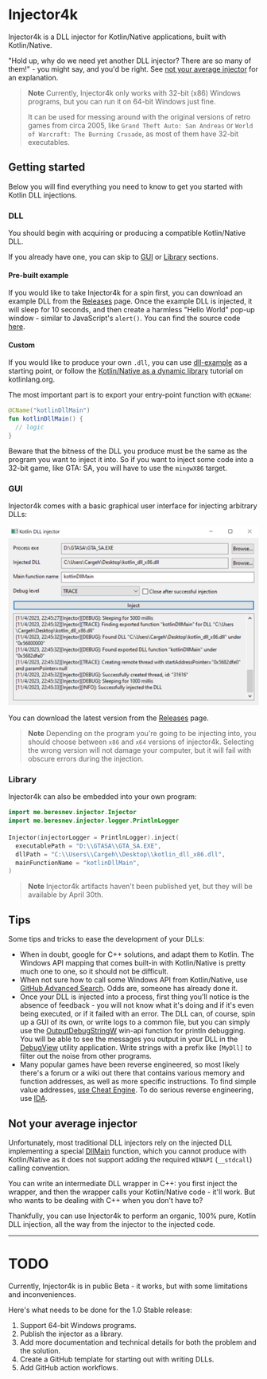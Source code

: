 # Injector4k

Injector4k is a DLL injector for Kotlin/Native applications, built with Kotlin/Native.

"Hold up, why do we need yet another DLL injector? There are so many of them!" - you might say, and you'd be right.
See [not your average injector](#not-your-average-injector) for an explanation.

> **Note**
> Currently, Injector4k only works with 32-bit (x86) Windows programs, but you can run it on 64-bit Windows just fine.
>
> It can be used for messing around with the original versions of retro games from circa 2005, like
> `Grand Theft Auto: San Andreas` or `World of Warcraft: The Burning Crusade`, as most of them have 32-bit executables.

## Getting started

Below you will find everything you need to know to get you started with Kotlin DLL injections.

### DLL

You should begin with acquiring or producing a compatible Kotlin/Native DLL.

If you already have one, you can skip to [GUI](#gui) or [Library](#library) sections.

#### Pre-built example

If you would like to take Injector4k for a spin first, you can download an example DLL from the [Releases][1] page. Once
the example DLL is injected, it will sleep for 10 seconds, and then create a harmless "Hello World" pop-up window -
similar to JavaScript's `alert()`. You can find the source code
[here](dll-example/src/nativeMain/kotlin/me/beresnev/injector/example/KotlinDllMain.kt).

#### Custom

If you would like to produce your own `.dll`, you can use [dll-example](dll-example) as a starting point, or follow
the [Kotlin/Native as a dynamic library](https://kotlinlang.org/docs/native-dynamic-libraries.html) tutorial on
kotlinlang.org.

The most important part is to export your entry-point function with `@CName`:

```kotlin
@CName("kotlinDllMain")
fun kotlinDllMain() {
  // logic
}
```

Beware that the bitness of the DLL you produce must be the same as the program you want to inject it into. So if you
want to inject some code into a 32-bit game, like GTA: SA, you will have to use the `mingwX86` target.

### GUI

Injector4k comes with a basic graphical user interface for injecting arbitrary DLLs:

![Screenshot of injector4k GUI](docs/img/gui-screenshot.png)

You can download the latest version from the [Releases][1] page.

> **Note**
> Depending on the program you're going to be injecting into, you should choose between `x86` and `x64` versions of
> injector4k. Selecting the wrong version will not damage your computer, but it will fail with obscure errors during
> the injection.

### Library

Injector4k can also be embedded into your own program:

```kotlin
import me.beresnev.injector.Injector
import me.beresnev.injector.logger.PrintlnLogger

Injector(injectorLogger = PrintlnLogger).inject(
  executablePath = "D:\\GTASA\\GTA_SA.EXE",
  dllPath = "C:\\Users\\Cargeh\\Desktop\\kotlin_dll_x86.dll",
  mainFunctionName = "kotlinDllMain",
)
```

> **Note**
> Injector4k artifacts haven't been published yet, but they will be available by April 30th.

[1]: https://github.com/IgnatBeresnev/injector4k/releases

## Tips

Some tips and tricks to ease the development of your DLLs:

* When in doubt, google for C++ solutions, and adapt them to Kotlin. The Windows API mapping that comes built-in with
  Kotlin/Native is pretty much one to one, so it should not be difficult.
* When not sure how to call some Windows API from Kotlin/Native, use
  [GitHub Advanced Search](https://github.com/search?l=Kotlin&q=CreateProcessW+language%3AKotlin&type=code). Odds are,
  someone has already done it.
* Once your DLL is injected into a process, first thing you'll notice is the absence of feedback - you will not know
  what it's doing and if it's even being executed, or if it failed with an error. The DLL can, of course, spin up a
  GUI of its own, or write logs to a common file, but you can simply use the
  [OutputDebugStringW](https://learn.microsoft.com/en-us/windows/win32/api/debugapi/nf-debugapi-outputdebugstringw)
  win-api function for println debugging. You will be able to see the messages you output in your DLL in the
  [DebugView](https://learn.microsoft.com/en-us/sysinternals/downloads/debugview) utility application. Write strings
  with a prefix like `[MyDll]` to filter out the noise from other programs.
* Many popular games have been reverse engineered, so most likely there's a forum or a wiki out there that contains
  various memory and function addresses, as well as more specific instructions. To find simple value addresses,
  [use Cheat Engine](https://www.youtube.com/watch?v=KYCcm5AEBNg). To do serious reverse engineering, use
  [IDA](https://hex-rays.com/ida-free/).

## Not your average injector

Unfortunately, most traditional DLL injectors rely on the injected DLL implementing a special
[DllMain](https://learn.microsoft.com/en-us/windows/win32/dlls/dllmain) function, which you cannot produce with
Kotlin/Native as it does not support adding the required `WINAPI` (`__stdcall`) calling convention.

You can write an intermediate DLL wrapper in C++: you first inject the wrapper, and then the wrapper calls your
Kotlin/Native code - it'll work. But who wants to be dealing with C++ when you don't have to?

Thankfully, you can use Injector4k to perform an organic, 100% pure, Kotlin DLL injection, all the way from the
injector to the injected code.

___

# TODO

Currently, Injector4k is in public Beta - it works, but with some limitations and inconveniences.

Here's what needs to be done for the 1.0 Stable release:

1. Support 64-bit Windows programs.
2. Publish the injector as a library.
3. Add more documentation and technical details for both the problem and the solution.
4. Create a GitHub template for starting out with writing DLLs.
5. Add GitHub action workflows.
